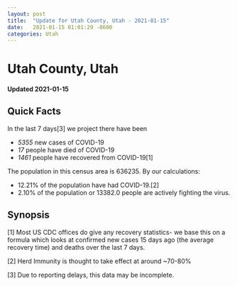 ```yaml
---
layout: post
title:  "Update for Utah County, Utah - 2021-01-15"
date:   2021-01-15 01:01:29 -0600
categories: Utah
---
```


# Utah County, Utah
#### Updated 2021-01-15

## Quick Facts

In the last 7 days[3] we project there have been
- *5355* new cases of COVID-19
- *17* people have died of COVID-19
- *1461* people have recovered from COVID-19[1]

The population in this census area is 636235. By our calculations:
- 12.21% of the population have had COVID-19.[2]
- 2.10% of the population or 13382.0 people are actively fighting the virus.

## Synopsis




[1] Most US CDC offices do give any recovery statistics- we base this on a formula which looks at confirmed new cases
15 days ago (the average recovery time) and deaths over the last 7 days.

[2] Herd Immunity is thought to take effect at around ~70-80%

[3] Due to reporting delays, this data may be incomplete.
 
    